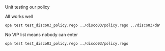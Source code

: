 
Unit testing our policy

All works well

```bash
opa test test_disco03_policy.rego ../disco03/policy.rego ../disco03/data/vips.rego
```

No VIP list means nobody can enter

```bash
opa test test_disco03_policy.rego ../disco03/policy.rego
```